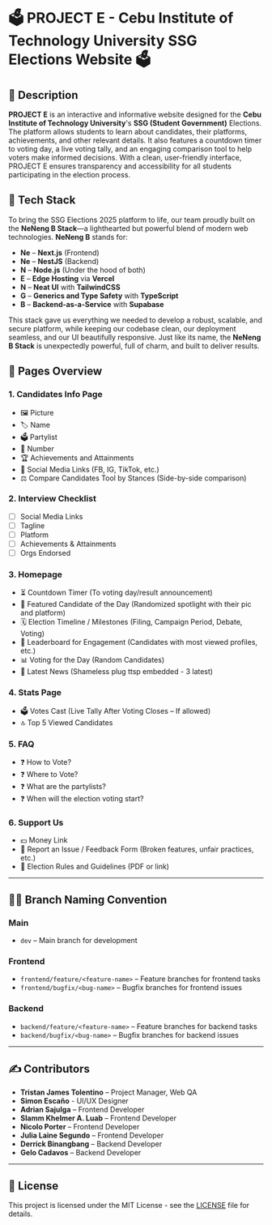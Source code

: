 # 🗳️ **PROJECT E - Cebu Institute of Technology University SSG Elections Website** 🗳️

## 📜 **Description**

**PROJECT E** is an interactive and informative website designed for the **Cebu Institute of Technology University**'s **SSG (Student Government)** Elections. The platform allows students to learn about candidates, their platforms, achievements, and other relevant details. It also features a countdown timer to voting day, a live voting tally, and an engaging comparison tool to help voters make informed decisions. With a clean, user-friendly interface, PROJECT E ensures transparency and accessibility for all students participating in the election process.

## 🔧 **Tech Stack**

To bring the SSG Elections 2025 platform to life, our team proudly built on the **NeNeng B Stack**—a lighthearted but powerful blend of modern web technologies. **NeNeng B** stands for:

- **Ne** – **Next.js** (Frontend)
- **Ne** – **NestJS** (Backend)
- **N** – **Node.js** (Under the hood of both)
- **E** – **Edge Hosting** via **Vercel**
- **N** – **Neat UI** with **TailwindCSS**
- **G** – **Generics and Type Safety** with **TypeScript**
- **B** – **Backend-as-a-Service** with **Supabase**

This stack gave us everything we needed to develop a robust, scalable, and secure platform, while keeping our codebase clean, our deployment seamless, and our UI beautifully responsive. Just like its name, the **NeNeng B Stack** is unexpectedly powerful, full of charm, and built to deliver results.

## 📜 **Pages Overview**

### 1. **Candidates Info Page**

- 🖼️ Picture
- 🏷️ Name
- 🗳️ Partylist
- 🔢 Number
- 🏆 Achievements and Attainments
- 📱 Social Media Links (FB, IG, TikTok, etc.)
- ⚖️ Compare Candidates Tool by Stances (Side-by-side comparison)

### 2. **Interview Checklist**

- [ ] Social Media Links
- [ ] Tagline
- [ ] Platform
- [ ] Achievements & Attainments
- [ ] Orgs Endorsed

### 3. **Homepage**

- ⏳ Countdown Timer (To voting day/result announcement)
- 🌟 Featured Candidate of the Day (Randomized spotlight with their pic and platform)
- 🗓️ Election Timeline / Milestones (Filing, Campaign Period, Debate, Voting)
- 🏅 Leaderboard for Engagement (Candidates with most viewed profiles, etc.)
- 📊 Voting for the Day (Random Candidates)
- 📰 Latest News (Shameless plug ttsp embedded - 3 latest)

### 4. **Stats Page**

- 🗳️ Votes Cast (Live Tally After Voting Closes – If allowed)
- 🔝 Top 5 Viewed Candidates

### 5. **FAQ**

- ❓ How to Vote?
- ❓ Where to Vote?
- ❓ What are the partylists?
- ❓ When will the election voting start?

### 6. **Support Us**

- 💵 Money Link
- 📝 Report an Issue / Feedback Form (Broken features, unfair practices, etc.)
- 📜 Election Rules and Guidelines (PDF or link)

---

## 👨‍💻 **Branch Naming Convention**

### Main

- `dev` – Main branch for development

### Frontend

- `frontend/feature/<feature-name>` – Feature branches for frontend tasks
- `frontend/bugfix/<bug-name>` – Bugfix branches for frontend issues

### Backend

- `backend/feature/<feature-name>` – Feature branches for backend tasks
- `backend/bugfix/<bug-name>` – Bugfix branches for backend issues

---

## ✍️ **Contributors**

- **Tristan James Tolentino** – Project Manager, Web QA
- **Simon Escaño** - UI/UX Designer
- **Adrian Sajulga** – Frontend Developer
- **Slamm Khelmer A. Luab** – Frontend Developer
- **Nicolo Porter** – Frontend Developer
- **Julia Laine Segundo** – Frontend Developer
- **Derrick Binangbang** – Backend Developer
- **Gelo Cadavos** – Backend Developer

---

## 📄 **License**

This project is licensed under the MIT License - see the [LICENSE](LICENSE) file for details.
